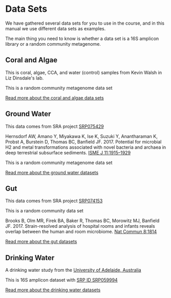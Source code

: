 # Data Sets

We have gathered several data sets for you to use in the course, and in this manual we use different data sets as examples.

The main thing you need to know is whether a data set is a 16S amplicon library or a random community metagenome. 

## Coral and Algae

This is coral, algae, CCA, and water  (control) samples from Kevin Walsh in Liz Dinsdale's lab. 

This is a random community metagenome data set

[Read more about the coral and algae data sets](coral_algae/)

## Ground Water

This data comes from SRA project [SRP075429](https://www.ncbi.nlm.nih.gov/Traces/study/?acc=SRP075429) 

Hernsdorf AW, Amano Y, Miyakawa K, Ise K, Suzuki Y, Anantharaman K, Probst A, Burstein D, Thomas BC, Banfield JF. 2017. Potential for microbial H2 and metal transformations associated with novel bacteria and archaea in deep terrestrial subsurface sediments. [ISME J 11:1915–1929](https://www.nature.com/articles/ismej201739)

This is a random community metagenome data set

[Read more about the ground water datasets](ground_water/)

## Gut

This data comes from SRA project [SRP074153](https://www.ncbi.nlm.nih.gov/Traces/study/?acc=SRP074153) 

This is a random community data set

Brooks B, Olm MR, Firek BA, Baker R, Thomas BC, Morowitz MJ, Banfield JF. 2017. Strain-resolved analysis of hospital rooms and infants reveals overlap between the human and room microbiome. [Nat Commun 8:1814](https://www.nature.com/articles/s41467-017-02018-w)

[Read more about the gut datasets](gut/)


## Drinking Water

A drinking water study from the [University of Adelaide, Australia](https://www.adelaide.edu.au/)

This is 16S amplicon dataset with [SRP ID SRP059994](https://www.ncbi.nlm.nih.gov/Traces/study/?acc=SRP059994) 

[Read more about the drinking water datasets](drinking_water/)

